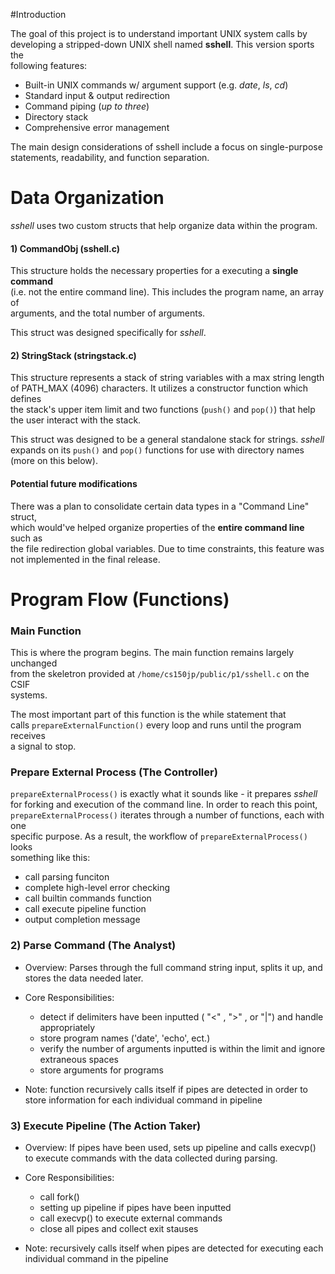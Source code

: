 #Introduction

The goal of this project is to understand important UNIX system calls by  
developing a stripped-down UNIX shell named **sshell**. This version sports the  
following features:

- Built-in UNIX commands w/ argument support (e.g. *date*, *ls*, *cd*)
- Standard input & output redirection
- Command piping (*up to three*)
- Directory stack
- Comprehensive error management

The main design considerations of sshell include a focus on single-purpose  
statements, readability, and function separation.

# Data Organization

*sshell* uses two custom structs that help organize data within the program.  

#### 1) CommandObj (sshell.c)
This structure holds the necessary properties for a executing a **single command**  
(i.e. not the entire command line). This includes the program name, an array of  
arguments, and the total number of arguments.  

This struct was designed specifically for *sshell*.

#### 2) StringStack (stringstack.c)
This structure represents a stack of string variables with a max string length  
of PATH_MAX (4096) characters. It utilizes a constructor function which defines  
the stack's upper item limit and two functions (`push()` and `pop()`) that help
the user interact with the stack.

This struct was designed to be a general standalone stack for strings. *sshell*  
expands on its  `push()` and `pop()` functions for use with directory names  
(more on this below).

#### Potential future modifications
There was a plan to consolidate certain data types in a "Command Line" struct,  
which would've helped organize properties of the **entire command line** such as  
the file redirection global variables. Due to time constraints, this feature was  
not implemented in the final release.

# Program Flow (Functions)

### Main Function

This is where the program begins. The main function remains largely unchanged  
from the skeletron provided at `/home/cs150jp/public/p1/sshell.c` on the CSIF  
systems.  

The most important part of this function is the while statement that  
calls `prepareExternalFunction()` every loop and runs until the program receives  
a signal to stop.

### Prepare External Process (The Controller)

`prepareExternalProcess()` is exactly what it sounds like - it prepares *sshell*  
for forking and execution of the command line. In order to reach this point,  
`prepareExternalProcess()` iterates through a number of functions, each with one  
specific purpose. As a result, the workflow of `prepareExternalProcess()` looks  
something like this:

- call parsing funciton
- complete high-level error checking
- call builtin commands function
- call execute pipeline function
- output completion message
 
### 2) Parse Command (The Analyst)

- Overview: Parses through the full command string input, splits it up, and stores the data needed later.

- Core Responsibilities:

    - detect if delimiters have been inputted ( "<" , ">" , or "|") and handle appropriately
    - store program names ('date', 'echo', ect.)
    - verify the number of arguments inputted is within the limit and ignore extraneous spaces
    - store arguments for programs

- Note: function recursively calls itself if pipes are detected in order to store information for each individual command in pipeline

### 3) Execute Pipeline (The Action Taker)

- Overview: If pipes have been used, sets up pipeline and calls execvp() to execute commands with the data collected during parsing.

- Core Responsibilities:

    - call fork()
    - setting up pipeline if pipes have been inputted
    - call execvp() to execute external commands
    - close all pipes and collect exit stauses

- Note: recursively calls itself when pipes are detected for executing each individual command in the pipeline